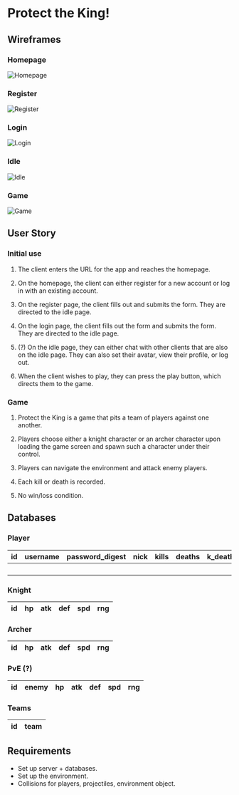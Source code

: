# Protect the King!

## Wireframes

### Homepage

![Homepage](https://i.imgur.com/qTqaHHu.jpg "Homepage")

### Register

![Register](https://i.imgur.com/B52WX9N.jpg "Register")

### Login

![Login](https://i.imgur.com/cKgT85i.jpg "Login screen")

### Idle

![Idle](https://i.imgur.com/oNUt8WS.jpg "Idle")

### Game
![Game](https://i.imgur.com/SCA5hBO.jpg "Game")

## User Story

### Initial use

1. The client enters the URL for the app and reaches the homepage.

2. On the homepage, the client can either register for a new account or log in with an existing account.

3. On the register page, the client fills out and submits the form. They are directed to the idle page.

4. On the login page, the client fills out the form and submits the form. They are directed to the idle page.

5. (?) On the idle page, they can either chat with other clients that are also on the idle page. They can also set their avatar, view their profile, or log out.

6. When the client wishes to play, they can press the play button, which directs them to the game.

### Game

1. Protect the King is a game that pits a team of players against one another.

2. Players choose either a knight character or an archer character upon loading the game screen and spawn such a character under their control.

3. Players can navigate the environment and attack enemy players.

4. Each kill or death is recorded.

5. No win/loss condition.

## Databases

### Player

| id | username | password\_digest | nick | kills | deaths | k\_deaths | a\_deaths | knight | archer | cur\_team |
|:--:|:--------:|:----------------:|:----:|:-----:|:------:|:---------:|:---------:|:------:|:------:|:---------:|
|||||||||knight(id)|archer(id)|team(id)|

### Knight

| id | hp | atk | def | spd | rng |
|:--:|:--:|:---:|:---:|:---:|:---:|

### Archer

| id | hp | atk | def | spd | rng |
|:--:|:--:|:---:|:---:|:---:|:---:|

### PvE (?)

| id | enemy | hp | atk | def | spd | rng |
|:--:|:-----:|:--:|:---:|:---:|:---:|:---:|

### Teams

| id | team |
|:--:|:----:|

## Requirements

- Set up server + databases.
- Set up the environment.
- Collisions for players, projectiles, environment object.
